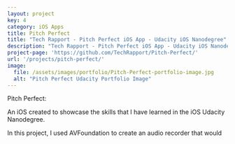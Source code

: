 ```yaml
---
layout: project
key: 4
category: iOS Apps
title: Pitch Perfect
title: "Tech Rapport - Pitch Perfect iOS App - Udacity iOS Nanodegree"
description: "Tech Rapport - Pitch Perfect iOS App - Udacity iOS Nanodegree - Created in Swift 2.0 using xCode for iOS 9, AVFoundation"
project-page: 'https://github.com/TechRapport/Pitch-Perfect/'
url: '/projects/pitch-perfect/'
image: 
  file: /assets/images/portfolio/Pitch-Perfect-portfolio-image.jpg
  alt: "Pitch Perfect Udacity Portfolio Image"
---
```


Pitch Perfect:

An iOS created to showcase the skills that I have learned in the iOS Udacity Nanodegree.

In this project, I used AVFoundation to create an audio recorder that would 